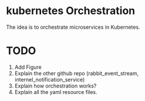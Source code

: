 # kubernetes Orchestration
The idea is to orchestrate microservices in Kubernetes.


# TODO
  1. Add Figure
  2. Explain the other github repo (rabbit_event_stream, internel_notification_service)
  3. Explain how orchestration works?
  4. Explain all the yaml resource files.
